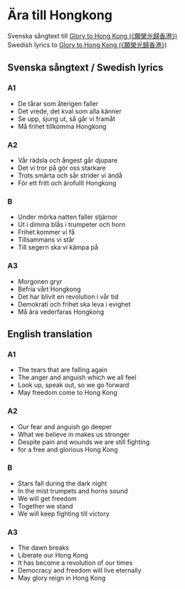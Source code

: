 # Ära till Hongkong

Svenska sångtext till [Glory to Hong Kong (《願榮光歸香港》)](https://www.youtube.com/watch?v=YxptkMBYk2A)  
Swedish lyrics to [Glory to Hong Kong (《願榮光歸香港》)](https://www.youtube.com/watch?v=YxptkMBYk2A)

## Svenska sångtext / Swedish lyrics

### A1

-   De tårar som återigen faller
-   Det vrede, det kval som alla känner
-   Se upp, sjung ut, så går vi framåt
-   Må frihet tillkomma Hongkong

### A2

-   Vår rädsla och ångest går djupare
-   Det vi tror på gör oss starkare
-   Trots smärta och sår strider vi ändå
-   För ett fritt och ärofullt Hongkong

### B

-   Under mörka natten faller stjärnor
-   Ut i dimma blås i trumpeter och horn
-   Frihet kommer vi få
-   Tillsammans vi står
-   Till segern ska vi kämpa på

### A3

-   Morgonen gryr
-   Befria vårt Hongkong
-   Det har blivit en revolution i vår tid
-   Demokrati och frihet ska leva i evighet
-   Må ära vederfaras Hongkong


## English translation

### A1
- The tears that are falling again
- The anger and anguish which we all feel
- Look up, speak out, so we go forward
- May freedom come to Hong Kong

### A2
- Our fear and anguish go deeper
- What we believe in makes us stronger
- Despite pain and wounds we are still fighting
- for a free and glorious Hong Kong

### B
- Stars fall during the dark night
- In the mist trumpets and horns sound
- We will get freedom
- Together we stand
- We will keep fighting till victory

### A3
- The dawn breaks
- Liberate our Hong Kong
- It has become a revolution of our times
- Democracy and freedom will live eternally
- May glory reign in Hong Kong
